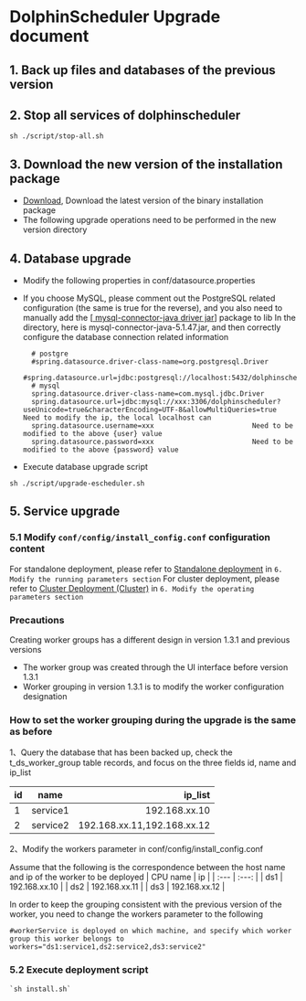 
# DolphinScheduler Upgrade document

## 1. Back up files and databases of the previous version

## 2. Stop all services of dolphinscheduler

 `sh ./script/stop-all.sh`

## 3. Download the new version of the installation package

- [Download](https://dolphinscheduler.apache.org/en-us/docs/release/download.html), Download the latest version of the binary installation package
- The following upgrade operations need to be performed in the new version directory

## 4. Database upgrade
- Modify the following properties in conf/datasource.properties

- If you choose MySQL, please comment out the PostgreSQL related configuration (the same is true for the reverse), and you also need to manually add the [[ mysql-connector-java driver jar](https://downloads.MySQL.com/archives/cj/)] package to lib In the directory, here is mysql-connector-java-5.1.47.jar, and then correctly configure the database connection related information

    ```properties
      # postgre
      #spring.datasource.driver-class-name=org.postgresql.Driver
      #spring.datasource.url=jdbc:postgresql://localhost:5432/dolphinscheduler
      # mysql
      spring.datasource.driver-class-name=com.mysql.jdbc.Driver
      spring.datasource.url=jdbc:mysql://xxx:3306/dolphinscheduler?useUnicode=true&characterEncoding=UTF-8&allowMultiQueries=true     Need to modify the ip, the local localhost can
      spring.datasource.username=xxx						Need to be modified to the above {user} value
      spring.datasource.password=xxx						Need to be modified to the above {password} value
    ```

- Execute database upgrade script

`sh ./script/upgrade-escheduler.sh`

## 5. Service upgrade

### 5.1 Modify `conf/config/install_config.conf` configuration content
For standalone deployment, please refer to [Standalone deployment](https://dolphinscheduler.apache.org/zh-cn/docs/1.3.1/user_doc/standalone-deployment.html) in `6. Modify the running parameters section`
For cluster deployment, please refer to [Cluster Deployment (Cluster)](https://dolphinscheduler.apache.org/zh-cn/docs/1.3.1/user_doc/cluster-deployment.html) in `6. Modify the operating parameters section`

### Precautions
Creating worker groups has a different design in version 1.3.1 and previous versions

- The worker group was created through the UI interface before version 1.3.1
- Worker grouping in version 1.3.1 is to modify the worker configuration designation

### How to set the worker grouping during the upgrade is the same as before

1、Query the database that has been backed up, check the t_ds_worker_group table records, and focus on the three fields id, name and ip_list

| id | name | ip_list    |
| :---         |     :---:      |          ---: |
| 1   | service1     | 192.168.xx.10    |
| 2   | service2     | 192.168.xx.11,192.168.xx.12      |

2、Modify the workers parameter in conf/config/install_config.conf

Assume that the following is the correspondence between the host name and ip of the worker to be deployed
| CPU name | ip |
| :---  | :---:  |
| ds1   | 192.168.xx.10     |
| ds2   | 192.168.xx.11     |
| ds3   | 192.168.xx.12     |

In order to keep the grouping consistent with the previous version of the worker, you need to change the workers parameter to the following

```shell
#workerService is deployed on which machine, and specify which worker group this worker belongs to
workers="ds1:service1,ds2:service2,ds3:service2"
```

  
### 5.2 Execute deployment script
```shell
`sh install.sh`
```


